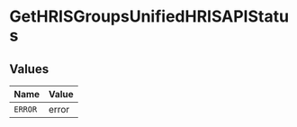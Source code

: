 # GetHRISGroupsUnifiedHRISAPIStatus


## Values

| Name    | Value   |
| ------- | ------- |
| `ERROR` | error   |